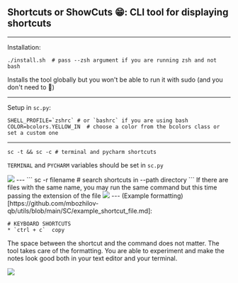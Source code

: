 ## Shortcuts or ShowCuts 😁: CLI tool for displaying shortcuts
---
Installation:
```
./install.sh  # pass --zsh argument if you are running zsh and not bash
```
Installs the tool globally but you won't be able to run it with sudo (and you don't need to 🏥)

---
Setup in `sc.py`:
```
SHELL_PROFILE=`zshrc` # or `bashrc` if you are using bash
COLOR=bcolors.YELLOW_IN  # choose a color from the bcolors class or set a custom one
```
---
```
sc -t && sc -c # terminal and pycharm shortcuts
```
`TERMINAL` and `PYCHARM` variables should be set in `sc.py`

<img src="https://i.ibb.co/ZGyrKv0/image.png"/>
---
```
sc -r filename # search shortcuts in --path directory
```
If there are files with the same name, you may run the same command but this time passing the extension of the file

<img src="https://i.ibb.co/LQSBXKS/image.png"/>
---
(Example formatting)[https://github.com/mbozhilov-qb/utils/blob/main/SC/example_shortcut_file.md]:

```
# KEYBOARD SHORTCUTS
* `ctrl + c`  copy
```
The space between the shortcut and the command does not matter. The tool takes care of the formatting. You are able to experiment and make the notes look good both in your text editor and your terminal.

<img src="https://i.ibb.co/RzXP4kD/image.png"/>
